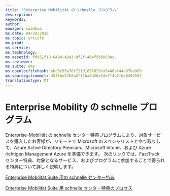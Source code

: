 ```yaml
---
title: "Enterprise Mobilität の schnelle プログラム"
description: 
keywords: 
author: 
manager: swadhwa
ms.date: 04/28/2016
ms.topic: article
ms.prod: 
ms.service: 
ms.technology: 
ms.assetid: fd951f10-6404-43a3-8f2f-464f5b5003ac
ms.reviewer: 
ms.suite: ems
ms.openlocfilehash: ebc5e55a70f711d1637629ca5446bf44a37ba969
ms.sourcegitcommit: 45ffbe57b8a2ff1ba6d26efde7f4e2fee8495593
translationtype: MT
---
```

# <a name="enterprise-mobility-fasttrack-"></a>Enterprise Mobility の schnelle プログラム
Enterprise-Mobilität の schnelle センター特典プログラムにより、対象サービスを購入したお客様が、リモートで Microsoft のスペシャリストとやり取りして、Azure Active Directory Premium、Microsoft Intune、および Azure richtigen Management Azure を準備できます。 次のリンクでは、FastTrack センター特典、対象となるサービス、およびプログラムに参加することで得られる特典について詳しく説明します。

[Enterprise Mobilität Suite 用の schnelle センター特典](fasttrack-center-benefit-for-enterprise-mobility-suite-ems.md)

[Enterprise Mobilität Suite 用 schnelle センター特典のプロセス](fasttrack-center-benefit-process-for-enterprise-mobility-suite-ems.md)



